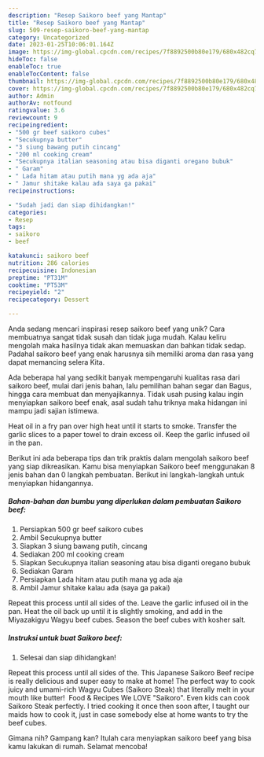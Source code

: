 ```yaml
---
description: "Resep Saikoro beef yang Mantap"
title: "Resep Saikoro beef yang Mantap"
slug: 509-resep-saikoro-beef-yang-mantap
category: Uncategorized
date: 2023-01-25T10:06:01.164Z
image: https://img-global.cpcdn.com/recipes/7f8892500b80e179/680x482cq70/saikoro-beef-foto-resep-utama.jpg
hideToc: false
enableToc: true
enableTocContent: false
thumbnail: https://img-global.cpcdn.com/recipes/7f8892500b80e179/680x482cq70/saikoro-beef-foto-resep-utama.jpg
cover: https://img-global.cpcdn.com/recipes/7f8892500b80e179/680x482cq70/saikoro-beef-foto-resep-utama.jpg
author: Admin
authorAv: notfound
ratingvalue: 3.6
reviewcount: 9
recipeingredient:
- "500 gr beef saikoro cubes"
- "Secukupnya butter"
- "3 siung bawang putih cincang"
- "200 ml cooking cream"
- "Secukupnya italian seasoning atau bisa diganti oregano bubuk"
- " Garam"
- " Lada hitam atau putih mana yg ada aja"
- " Jamur shitake kalau ada saya ga pakai"
recipeinstructions:

- "Sudah jadi dan siap dihidangkan!"
categories:
- Resep
tags:
- saikoro
- beef

katakunci: saikoro beef 
nutrition: 286 calories
recipecuisine: Indonesian
preptime: "PT31M"
cooktime: "PT53M"
recipeyield: "2"
recipecategory: Dessert

---
```





Anda sedang mencari inspirasi resep saikoro beef yang unik? Cara membuatnya sangat tidak susah dan tidak juga mudah. Kalau keliru mengolah maka hasilnya tidak akan memuaskan dan bahkan tidak sedap. Padahal saikoro beef yang enak harusnya sih memiliki aroma dan rasa yang dapat memancing selera Kita.





Ada beberapa hal yang sedikit banyak mempengaruhi kualitas rasa dari saikoro beef, mulai dari jenis bahan, lalu pemilihan bahan segar dan Bagus, hingga cara membuat dan menyajikannya. Tidak usah pusing kalau ingin menyiapkan saikoro beef enak,      asal sudah tahu triknya maka hidangan ini mampu jadi sajian istimewa.














Heat oil in a fry pan over high heat until it starts to smoke. Transfer the garlic slices to a paper towel to drain excess oil. Keep the garlic infused oil in the pan.






Berikut ini ada beberapa tips dan trik praktis dalam mengolah saikoro beef yang siap dikreasikan. Kamu bisa menyiapkan Saikoro beef menggunakan 8 jenis bahan dan 0 langkah pembuatan. Berikut ini langkah-langkah untuk menyiapkan hidangannya.

<!--inarticleads1-->

##### Bahan-bahan dan bumbu yang diperlukan dalam pembuatan Saikoro beef:

1. Persiapkan 500 gr beef saikoro cubes
1. Ambil Secukupnya butter
1. Siapkan 3 siung bawang putih, cincang
1. Sediakan 200 ml cooking cream
1. Siapkan Secukupnya italian seasoning atau bisa diganti oregano bubuk
1. Sediakan  Garam
1. Persiapkan  Lada hitam atau putih mana yg ada aja
1. Ambil  Jamur shitake kalau ada (saya ga pakai)


Repeat this process until all sides of the. Leave the garlic infused oil in the pan. Heat the oil back up until it is slightly smoking, and add in the Miyazakigyu Wagyu beef cubes. Season the beef cubes with kosher salt. 

<!--inarticleads2-->

##### Instruksi untuk buat Saikoro beef:


1. Selesai dan siap dihidangkan!

Repeat this process until all sides of the. This Japanese Saikoro Beef recipe is really delicious and super easy to make at home! The perfect way to cook juicy and umami-rich Wagyu Cubes (Saikoro Steak) that literally melt in your mouth like butter! ️ Food &amp; Recipes We LOVE ️&#34;Saikoro&#34;. Even kids can cook Saikoro Steak perfectly. I tried cooking it once then soon after, I taught our maids how to cook it, just in case somebody else at home wants to try the beef cubes. 

Gimana nih? Gampang kan? Itulah cara menyiapkan saikoro beef yang bisa kamu lakukan di rumah. Selamat mencoba!
